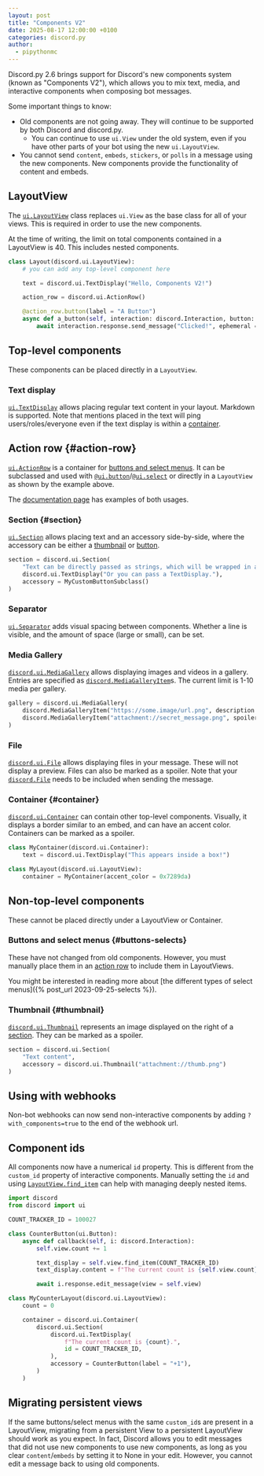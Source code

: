 ```yaml
---
layout: post
title: "Components V2"
date: 2025-08-17 12:00:00 +0100
categories: discord.py
author:
  - pipythonmc
---
```

Discord.py 2.6 brings support for Discord's new components system (known as "Components V2"), which allows you to mix text, media, and interactive components when composing bot messages.

Some important things to know:

- Old components are not going away. They will continue to be supported by both Discord and discord.py.
  - You can continue to use `ui.View` under the old system, even if you have other parts of your bot using the new `ui.LayoutView`.
- You cannot send `content`, `embeds`, `stickers`, or `polls` in a message using the new components. New components provide the functionality of content and embeds.

## LayoutView

The [`ui.LayoutView`](https://discordpy.readthedocs.io/en/stable/interactions/api.html#discord.ui.LayoutView) class replaces `ui.View` as the base class for all of your views. This is required in order to use the new components.

At the time of writing, the limit on total components contained in a LayoutView is 40. This includes nested components.

```py
class Layout(discord.ui.LayoutView):
    # you can add any top-level component here

    text = discord.ui.TextDisplay("Hello, Components V2!")

    action_row = discord.ui.ActionRow()

    @action_row.button(label = "A Button")
    async def a_button(self, interaction: discord.Interaction, button: discord.ui.Button):
        await interaction.response.send_message("Clicked!", ephemeral = True)
```

## Top-level components

These components can be placed directly in a `LayoutView`.
<!-- (placed in order of usefulness, except container which is.. different) -->

### Text display

[`ui.TextDisplay`](https://discordpy.readthedocs.io/en/latest/interactions/api.html#discord.ui.TextDisplay) allows placing regular text content in your layout. Markdown is supported. Note that mentions placed in the text will ping users/roles/everyone even if the text display is within a [container](#container).

## Action row {#action-row}

[`ui.ActionRow`](https://discordpy.readthedocs.io/en/latest/interactions/api.html#discord.ui.ActionRow) is a container for [buttons and select menus](#buttons-selects). It can be subclassed and used with [`@ui.button`](https://discordpy.readthedocs.io/en/latest/interactions/api.html#discord.ui.button)/[`@ui.select`](https://discordpy.readthedocs.io/en/latest/interactions/api.html#discord.ui.select) or directly in a `LayoutView` as shown by the example above.

The [documentation page](https://discordpy.readthedocs.io/en/latest/interactions/api.html#discord.ui.ActionRow) has examples of both usages.

### Section {#section}

[`ui.Section`](https://discordpy.readthedocs.io/en/latest/interactions/api.html#discord.ui.Section) allows placing text and an accessory side-by-side, where the accessory can be either a [thumbnail](#thumbnail) or [button](#buttons-selects).

```py
section = discord.ui.Section(
    "Text can be directly passed as strings, which will be wrapped in a TextDisplay automatically.",
    discord.ui.TextDisplay("Or you can pass a TextDisplay."),
    accessory = MyCustomButtonSubclass()
)
```

### Separator

[`ui.Separator`](https://discordpy.readthedocs.io/en/latest/interactions/api.html#discord.ui.Separator) adds visual spacing between components. Whether a line is visible, and the amount of space (large or small), can be set.

### Media Gallery

[`discord.ui.MediaGallery`](https://discordpy.readthedocs.io/en/latest/interactions/api.html#discord.ui.MediaGallery) allows displaying images and videos in a gallery. Entries are specified as [`discord.MediaGalleryItem`](https://discordpy.readthedocs.io/en/latest/api.html#discord.MediaGalleryItem)s. The current limit is 1-10 media per gallery.

```py
gallery = discord.ui.MediaGallery(
    discord.MediaGalleryItem("https://some.image/url.png", description = "Alt text"),
    discord.MediaGalleryItem("attachment://secret_message.png", spoiler = True),
)
```

### File

[`discord.ui.File`](https://discordpy.readthedocs.io/en/latest/interactions/api.html#discord.ui.File) allows displaying files in your message. These will not display a preview. Files can also be marked as a spoiler. Note that your [`discord.File`](https://discordpy.readthedocs.io/en/latest/api.html#discord.File) needs to be included when sending the message.

### Container {#container}

[`discord.ui.Container`](https://discordpy.readthedocs.io/en/latest/interactions/api.html#discord.ui.Container) can contain other top-level components. Visually, it displays a border similar to an embed, and can have an accent color. Containers can be marked as a spoiler.

```py
class MyContainer(discord.ui.Container):
    text = discord.ui.TextDisplay("This appears inside a box!")

class MyLayout(discord.ui.LayoutView):
    container = MyContainer(accent_color = 0x7289da)
```

## Non-top-level components

These cannot be placed directly under a LayoutView or Container.

### Buttons and select menus {#buttons-selects}

These have not changed from old components. However, you must manually place them in an [action row](#action-row) to include them in LayoutViews.

You might be interested in reading more about [the different types of select menus]({% post_url 2023-09-25-selects %}).

### Thumbnail {#thumbnail}

[`discord.ui.Thumbnail`](https://discordpy.readthedocs.io/en/latest/interactions/api.html#discord.ui.Thumbnail) represents an image displayed on the right of a [section](#section). They can be marked as a spoiler.

```py
section = discord.ui.Section(
    "Text content",
    accessory = discord.ui.Thumbnail("attachment://thumb.png")
)
```

## Using with webhooks

Non-bot webhooks can now send non-interactive components by adding `?with_components=true` to the end of the webhook url.

## Component ids

All components now have a numerical `id` property. This is different from the `custom_id` property of interactive components. Manually setting the `id` and using [`LayoutView.find_item`](https://discordpy.readthedocs.io/en/latest/interactions/api.html#discord.ui.LayoutView.find_item) can help with managing deeply nested items.

```py
import discord
from discord import ui

COUNT_TRACKER_ID = 100027

class CounterButton(ui.Button):
    async def callback(self, i: discord.Interaction):
        self.view.count += 1

        text_display = self.view.find_item(COUNT_TRACKER_ID)
        text_display.content = f"The current count is {self.view.count}."

        await i.response.edit_message(view = self.view)

class MyCounterLayout(discord.ui.LayoutView):
    count = 0

    container = discord.ui.Container(
        discord.ui.Section(
            discord.ui.TextDisplay(
                f"The current count is {count}.",
                id = COUNT_TRACKER_ID,
            ),
            accessory = CounterButton(label = "+1"),
        )
    )
```

## Migrating persistent views

If the same buttons/select menus with the same `custom_id`s are present in a LayoutView, migrating from a persistent View to a persistent LayoutView should work as you expect. In fact, Discord allows you to edit messages that did not use new components to use new components, as long as you clear `content`/`embeds` by setting it to None in your edit. However, you cannot edit a message back to using old components.

